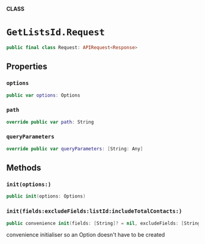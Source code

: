 **CLASS**

# `GetListsId.Request`

```swift
public final class Request: APIRequest<Response>
```

## Properties
### `options`

```swift
public var options: Options
```

### `path`

```swift
override public var path: String
```

### `queryParameters`

```swift
override public var queryParameters: [String: Any]
```

## Methods
### `init(options:)`

```swift
public init(options: Options)
```

### `init(fields:excludeFields:listId:includeTotalContacts:)`

```swift
public convenience init(fields: [String]? = nil, excludeFields: [String]? = nil, listId: String, includeTotalContacts: Bool? = nil)
```

convenience initialiser so an Option doesn't have to be created

